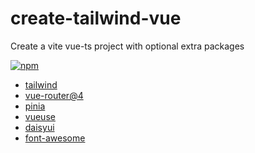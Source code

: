 # create-tailwind-vue

Create a vite vue-ts project with optional extra packages

[![npm](https://npmbadge.com/npm/create-tailwind-vue)](https://www.npmjs.com/package/create-tailwind-vue)

- [tailwind](tailwindcss.com/)
- [vue-router@4](https://router.vuejs.org/)
- [pinia](pinia.vuejs.org/)
- [vueuse](https://vueuse.org/)
- [daisyui](https://daisyui.com/)
- [font-awesome](https://fontawesome.com/)
